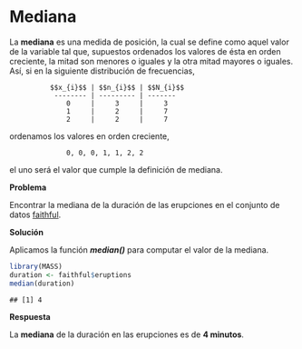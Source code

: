
# Mediana

La __mediana__ es una medida de posición, la cual se define como aquel valor de la variable tal que, supuestos ordenados los valores de ésta en orden creciente, la mitad son menores o iguales y la otra mitad mayores o iguales. Así, si en la siguiente distribución de frecuencias,

              $$x_{i}$$ | $$n_{i}$$ | $$N_{i}$$
               -------- | --------- | -------
                  0     |     3     |     3
                  1     |     2     |     7
                  2     |     2     |     7

ordenamos los valores en orden creciente,

                  0, 0, 0, 1, 1, 2, 2
                  
el uno será el valor que cumple la definición de mediana.

__Problema__

Encontrar la mediana de la duración de las erupciones en el conjunto de datos [faithful](../chapter2/nquantitative.md).

__Solución__

Aplicamos la función ___median()___ para computar el valor de la mediana.


```r
library(MASS)
duration <- faithful$eruptions
median(duration)
```

```
## [1] 4
```

__Respuesta__

La __mediana__ de la duración en las erupciones es de __4 minutos__.
                        
                 
